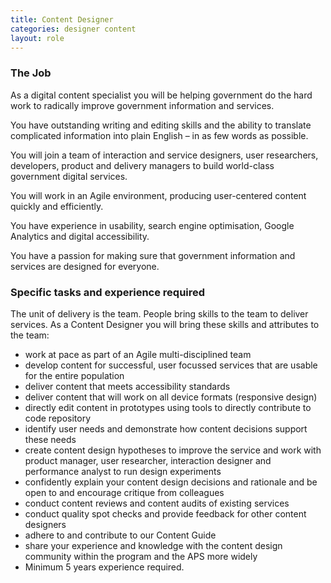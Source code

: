```yaml
---
title: Content Designer
categories: designer content
layout: role
---
```


### The Job

As a digital content specialist you will be helping government do the hard work to radically improve government information and services.

You have outstanding writing and editing skills and the ability to translate complicated information into plain English – in as few words as possible.

You will join a team of interaction and service designers, user researchers, developers, product and delivery managers to build world-class government digital services.

You will work in an Agile environment, producing user-centered content quickly and efficiently.

You have experience in usability, search engine optimisation, Google Analytics and digital accessibility.

You have a passion for making sure that government information and services are designed for everyone.

### Specific tasks and experience required

The unit of delivery is the team. People bring skills to the team to deliver services. As a Content Designer you will bring these skills and attributes to the team:

- work at pace as part of an Agile multi-disciplined team
- develop content for successful, user focussed services that are usable for the entire population
- deliver content that meets accessibility standards
- deliver content that will work on all device formats (responsive design)
- directly edit content in prototypes using tools to directly contribute to code repository
- identify user needs and demonstrate how content decisions support these needs
- create content design hypotheses to improve the service and work with product manager, user researcher, interaction designer and performance analyst to run design experiments
- confidently explain your content design decisions and rationale and be open to and encourage critique from colleagues
- conduct content reviews and content audits of existing services
- conduct quality spot checks and provide feedback for other content designers
- adhere to and contribute to our Content Guide
- share your experience and knowledge with the content design community within the program and the APS more widely
- Minimum 5 years experience required.
